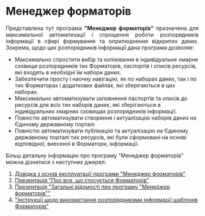 # Менеджер форматорів
<p align="justify">Представлена тут програма <b>"Менеджер форматорів"</b> призначена для максимальної автоматизації і спрощення роботи розпорядників інформації в сфері формування та оприлюднення відкритих даних. Зокрема, щодо цих розпорядників інформації дана програма дозволяє:</p>

*	Максимально спростити вибір та копіювання в індивідуальне хмарне сховище розпорядників тих Форматорів, паспортів і описів ресурсів, які входять в необхідні їм набори даних. 
*	Забезпечити просту і наочну навігацію, як по наборах даних, так і по тих Форматорах і додаткових файлах, які зберігаються в цих наборах. 
*	Максимально автоматизувати заповнення паспортів та описів до ресурсів для всіх тих наборів даних, які зберігаються в індивідуальних хмарних сховищах розпорядників інформації. 
*	Повністю автоматизувати створення і актуалізацію наборів даних на Єдиному державному порталі 
*	Повністю автоматизувати публікацію та актуалізацію на Єдиному державному порталі тих ресурсів, які були сформовані на основі відповідної, внесеної в Форматори, інформації. 

Більш детальну інформацію про програму "Менеджер форматорів" можна дізнатися з наступних джерел:

1. <a href="https://drive.google.com/file/d/1frqZspZDPyA00R4yLl9uhCJyQDpCbpHx/view?usp=sharing" target="_blank">Довідка з основ експлуатації програми "Менеджер форматорів"</a>
2. <a href="https://www.slideshare.net/ssusera49ebf/ss-231223400?fbclid=IwAR1B3tUkyOUkP3my1l580iRbcRzEviqn4B0q2KKa2daThvGR9cElEcdpAfk" target="_blank">Презентація "Про все, що стосується Форматорів"</a>
3. <a href="https://www.slideshare.net/ssusera49ebf/ss-231224667?fbclid=IwAR3J2xyMnJHDd-w52ee9tFNRqrmoig4dlk69RLhvneU6elxWd6kHssgYepA" target="_blank">Презентація "Загальні відомості про програму "Менеджер форматорів""</a>
4. <a href="https://github.com/Alexander-Lukyanov/table-templates/blob/master/README.md" target="_blank">"Інструкції щодо використання розпорядниками інформації шаблонів Форматорів"</a>

